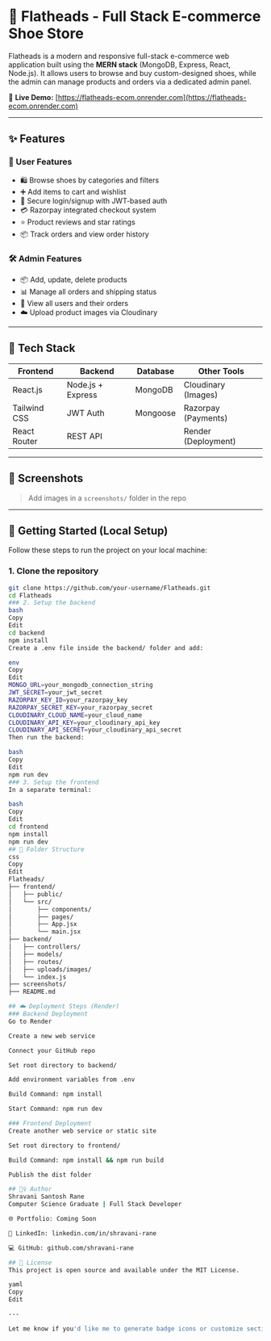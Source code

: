 # 👟 Flatheads - Full Stack E-commerce Shoe Store

Flatheads is a modern and responsive full-stack e-commerce web application built using the **MERN stack** (MongoDB, Express, React, Node.js). It allows users to browse and buy custom-designed shoes, while the admin can manage products and orders via a dedicated admin panel.

🔗 **Live Demo:** [https://flatheads-ecom.onrender.com](https://flatheads-ecom.onrender.com)

---

## ✨ Features

### 👥 User Features
- 🛍 Browse shoes by categories and filters
- ➕ Add items to cart and wishlist
- 🔐 Secure login/signup with JWT-based auth
- 💳 Razorpay integrated checkout system
- ⭐ Product reviews and star ratings
- 📦 Track orders and view order history

### 🛠 Admin Features
- 📦 Add, update, delete products
- 📊 Manage all orders and shipping status
- 👤 View all users and their orders
- ☁️ Upload product images via Cloudinary

---

## 🧱 Tech Stack

| Frontend        | Backend         | Database     | Other Tools           |
|-----------------|------------------|--------------|------------------------|
| React.js        | Node.js + Express | MongoDB      | Cloudinary (Images)   |
| Tailwind CSS    | JWT Auth         | Mongoose     | Razorpay (Payments)   |
| React Router    | REST API         |              | Render (Deployment)   |

---

## 📸 Screenshots

> Add images in a `screenshots/` folder in the repo


---

## 🚀 Getting Started (Local Setup)

Follow these steps to run the project on your local machine:

### 1. Clone the repository

```bash
git clone https://github.com/your-username/Flatheads.git
cd Flatheads
### 2. Setup the backend
bash
Copy
Edit
cd backend
npm install
Create a .env file inside the backend/ folder and add:

env
Copy
Edit
MONGO_URL=your_mongodb_connection_string
JWT_SECRET=your_jwt_secret
RAZORPAY_KEY_ID=your_razorpay_key
RAZORPAY_SECRET_KEY=your_razorpay_secret
CLOUDINARY_CLOUD_NAME=your_cloud_name
CLOUDINARY_API_KEY=your_cloudinary_api_key
CLOUDINARY_API_SECRET=your_cloudinary_api_secret
Then run the backend:

bash
Copy
Edit
npm run dev
### 3. Setup the frontend
In a separate terminal:

bash
Copy
Edit
cd frontend
npm install
npm run dev
## 🛒 Folder Structure
css
Copy
Edit
Flatheads/
├── frontend/
│   ├── public/
│   └── src/
│       ├── components/
│       ├── pages/
│       ├── App.jsx
│       └── main.jsx
├── backend/
│   ├── controllers/
│   ├── models/
│   ├── routes/
│   ├── uploads/images/
│   └── index.js
├── screenshots/
├── README.md

## ☁️ Deployment Steps (Render)
### Backend Deployment
Go to Render

Create a new web service

Connect your GitHub repo

Set root directory to backend/

Add environment variables from .env

Build Command: npm install

Start Command: npm run dev

### Frontend Deployment
Create another web service or static site

Set root directory to frontend/

Build Command: npm install && npm run build

Publish the dist folder

## 🙋‍♀️ Author
Shravani Santosh Rane
Computer Science Graduate | Full Stack Developer

🌐 Portfolio: Coming Soon

💼 LinkedIn: linkedin.com/in/shravani-rane

💻 GitHub: github.com/shravani-rane

## 📄 License
This project is open source and available under the MIT License.

yaml
Copy
Edit

---

Let me know if you'd like me to generate badge icons or customize sections based on screenshots or your Render project 

